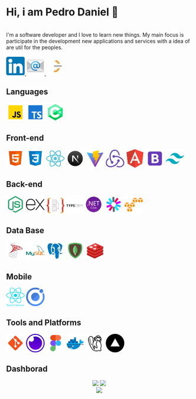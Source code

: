 # Hi, i am Pedro Daniel 👋
<br/>
I'm a software developer and I love to learn new things. My main focus is participate in the development new applications and services with a idea of are util for the peoples.
<br/>
<br>
<a href="https://www.linkedin.com/in/PedroDanielBrunetto/">
<img src="linkedin.png" width="50" height="50">
</a>
<a href="mailto:pedrodanielbm@hotmail.com">
<img src="icons8-e-mail-96.png" width="50" height="50">
</a>
<a href="https://leetcode.com/u/pedrodanielbrunetto/">
<img src="leetcode_logo.png" width="50" height="50">
</a>

## Languages
<div>
<img src="icons8-js-96.png" width="50" height="50">
<img src="icons8-texto-datilografado-96.png" width="50" height="50">
<img src="icons8-c-96.png" width="50" height="50">
</div>

## Front-end
<div>
<img src="icons8-html5-96.png" width="50" height="50">
<img src="icons8-css3-96.png" width="50" height="50">
<img src="icons8-react-a-javascript-library-for-building-user-interfaces-96.png" width="50" height="50">
<img src="icons8-nextjs-96.png" width="50" height="50">
<img src="icons8-rapidamente-96.png" width="50" height="50">
<img src="icons8-external-redux-an-open-source-javascript-library-for-managing-application-state-logo-color-tal-revivo-50.png" width="50" height="50">
<img src="icons8-angular-96.png" width="50" height="50">
<img src="icons8-bootstrap-96.png" width="50" height="50">
<img src="icons8-tailwindcss-96.png" width="50" height="50">
</div>

## Back-end
<div>
<img src="icons8-node-js-96.png" width="50" height="50">
<img src="icons8-expresso-js-50.png" width="50" height="50">
<img src="112730670-de09a480-8f58-11eb-9875-0d9ebb87fbd6.png" width="100" height="50">
<img src="icons8-estrutura-de-rede-96.png" width="50" height="50">
<img src="icons8-jwt-96.png" width="50" height="50">
<img src="icons8-amazon-s3-96.png" width="50" height="50">
</div>

## Data Base
<div>
<img src="icons8-servidor-microsoft-sql-96.png" width="50" height="50">
<img src="icons8-logo-mysql-96.png" width="50" height="50">
<img src="icons8-postgreesql-96.png" width="50" height="50">
<img src="icons8-mongodb-96.png" width="50" height="50">
<img src="icons8-redis-96.png" width="50" height="50">
</div>

## Mobile
<div>
<img src="react-native.png" width="50" height="50">
<img src="icons8-ionic-a-complete-open-source-sdk-for-hybrid-mobile-app-development-96.png" width="50" height="50">
</div>

## Tools and Platforms
<div>
<img src="icons8-git-96.png" width="50" height="50">
<img src="insomnia-logo-A35E09EB19-seeklogo.com.png" width="50" height="50">
<img src="icons8-figma-96.png" width="50" height="50">
<img src="icons8-docker-96.png" width="50" height="50">
<img alt="DBeaver" src="icons8-castor-64.png" width="50" height="50">
<img alt="Vercel" src="180x180.png" width="50" height="50">
</div>

## Dashborad
<div align="center">
<img height="180em" height="180em" src="https://github-readme-stats.vercel.app/api/top-langs/?username=PedroDanielBrunetto&theme=tokyonight&hide_border=true&layout=donut">
<img height="180em" height="180em" src="https://github-readme-stats.vercel.app/api?username=PedroDanielBrunetto&theme=tokyonight&hide_border=true&include_all_commits=true&count_private=true">
</div>
<div align="center">
<img height="180em" src="https://streak-stats.demolab.com/?user=PedroDanielBrunetto&theme=tokyonight&hide_border=true">
</div>
